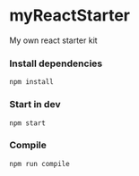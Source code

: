 # myReactStarter
My own react starter kit


### Install dependencies
```
npm install
```

### Start in dev
```
npm start
```

### Compile
```
npm run compile
```
